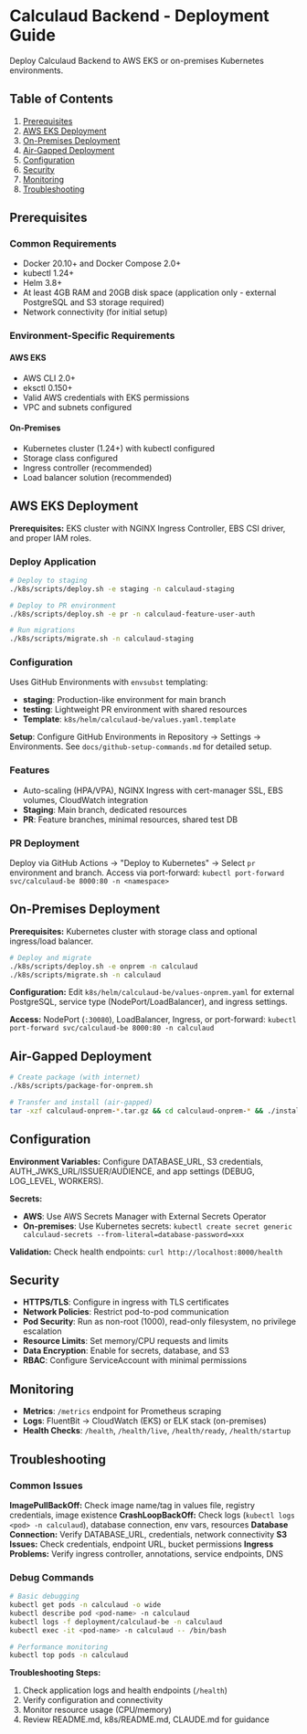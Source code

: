 # Calculaud Backend - Deployment Guide

Deploy Calculaud Backend to AWS EKS or on-premises Kubernetes environments.

## Table of Contents

1. [Prerequisites](#prerequisites)
2. [AWS EKS Deployment](#aws-eks-deployment)
3. [On-Premises Deployment](#on-premises-deployment)
4. [Air-Gapped Deployment](#air-gapped-deployment)
5. [Configuration](#configuration)
6. [Security](#security)
7. [Monitoring](#monitoring)
8. [Troubleshooting](#troubleshooting)

## Prerequisites

### Common Requirements
- Docker 20.10+ and Docker Compose 2.0+
- kubectl 1.24+
- Helm 3.8+
- At least 4GB RAM and 20GB disk space (application only - external PostgreSQL and S3 storage required)
- Network connectivity (for initial setup)

### Environment-Specific Requirements

#### AWS EKS
- AWS CLI 2.0+
- eksctl 0.150+
- Valid AWS credentials with EKS permissions
- VPC and subnets configured

#### On-Premises
- Kubernetes cluster (1.24+) with kubectl configured
- Storage class configured
- Ingress controller (recommended)
- Load balancer solution (recommended)

## AWS EKS Deployment

**Prerequisites:** EKS cluster with NGINX Ingress Controller, EBS CSI driver, and proper IAM roles.

### Deploy Application
```bash
# Deploy to staging
./k8s/scripts/deploy.sh -e staging -n calculaud-staging

# Deploy to PR environment  
./k8s/scripts/deploy.sh -e pr -n calculaud-feature-user-auth

# Run migrations
./k8s/scripts/migrate.sh -n calculaud-staging
```

### Configuration
Uses GitHub Environments with `envsubst` templating:
- **staging**: Production-like environment for main branch
- **testing**: Lightweight PR environment with shared resources
- **Template**: `k8s/helm/calculaud-be/values.yaml.template`

**Setup**: Configure GitHub Environments in Repository → Settings → Environments. See `docs/github-setup-commands.md` for detailed setup.

### Features
- Auto-scaling (HPA/VPA), NGINX Ingress with cert-manager SSL, EBS volumes, CloudWatch integration
- **Staging**: Main branch, dedicated resources
- **PR**: Feature branches, minimal resources, shared test DB

### PR Deployment
Deploy via GitHub Actions → "Deploy to Kubernetes" → Select `pr` environment and branch. Access via port-forward: `kubectl port-forward svc/calculaud-be 8000:80 -n <namespace>`

## On-Premises Deployment

**Prerequisites:** Kubernetes cluster with storage class and optional ingress/load balancer.

```bash
# Deploy and migrate
./k8s/scripts/deploy.sh -e onprem -n calculaud
./k8s/scripts/migrate.sh -n calculaud
```

**Configuration:** Edit `k8s/helm/calculaud-be/values-onprem.yaml` for external PostgreSQL, service type (NodePort/LoadBalancer), and ingress settings.

**Access:** NodePort (`:30080`), LoadBalancer, Ingress, or port-forward: `kubectl port-forward svc/calculaud-be 8000:80 -n calculaud`

## Air-Gapped Deployment

```bash
# Create package (with internet)
./k8s/scripts/package-for-onprem.sh

# Transfer and install (air-gapped)
tar -xzf calculaud-onprem-*.tar.gz && cd calculaud-onprem-* && ./install.sh
```

## Configuration

**Environment Variables:** Configure DATABASE_URL, S3 credentials, AUTH_JWKS_URL/ISSUER/AUDIENCE, and app settings (DEBUG, LOG_LEVEL, WORKERS).

**Secrets:** 
- **AWS**: Use AWS Secrets Manager with External Secrets Operator
- **On-premises**: Use Kubernetes secrets: `kubectl create secret generic calculaud-secrets --from-literal=database-password=xxx`

**Validation:** Check health endpoints: `curl http://localhost:8000/health`

## Security

- **HTTPS/TLS**: Configure in ingress with TLS certificates
- **Network Policies**: Restrict pod-to-pod communication
- **Pod Security**: Run as non-root (1000), read-only filesystem, no privilege escalation
- **Resource Limits**: Set memory/CPU requests and limits  
- **Data Encryption**: Enable for secrets, database, and S3
- **RBAC**: Configure ServiceAccount with minimal permissions

## Monitoring

- **Metrics**: `/metrics` endpoint for Prometheus scraping
- **Logs**: FluentBit → CloudWatch (EKS) or ELK stack (on-premises)  
- **Health Checks**: `/health`, `/health/live`, `/health/ready`, `/health/startup`

## Troubleshooting

### Common Issues

**ImagePullBackOff:** Check image name/tag in values file, registry credentials, image existence
**CrashLoopBackOff:** Check logs (`kubectl logs <pod> -n calculaud`), database connection, env vars, resources
**Database Connection:** Verify DATABASE_URL, credentials, network connectivity
**S3 Issues:** Check credentials, endpoint URL, bucket permissions
**Ingress Problems:** Verify ingress controller, annotations, service endpoints, DNS

### Debug Commands

```bash
# Basic debugging
kubectl get pods -n calculaud -o wide
kubectl describe pod <pod-name> -n calculaud  
kubectl logs -f deployment/calculaud-be -n calculaud
kubectl exec -it <pod-name> -n calculaud -- /bin/bash

# Performance monitoring
kubectl top pods -n calculaud
```

**Troubleshooting Steps:**
1. Check application logs and health endpoints (`/health`)
2. Verify configuration and connectivity  
3. Monitor resource usage (CPU/memory)
4. Review README.md, k8s/README.md, CLAUDE.md for guidance